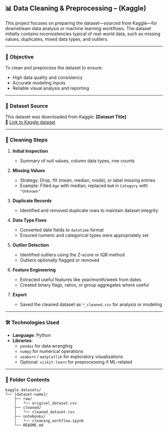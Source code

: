 ## 📊 Data Cleaning & Preprocessing – (Kaggle)

This project focuses on preparing the dataset—sourced from Kaggle—for downstream data analysis or machine learning workflows. The dataset initially contains inconsistencies typical of real-world data, such as missing values, duplicates, mixed data types, and outliers.

---

### 🎯 Objective

To clean and preprocess the dataset to ensure:
- High data quality and consistency
- Accurate modeling inputs
- Reliable visual analysis and reporting

---

### 📂 Dataset Source

This dataset was downloaded from Kaggle:
**[Dataset Title]**  
🔗 [Link to Kaggle dataset](https://www.kaggle.com)

---

### 🧼 Cleaning Steps

1. **Initial Inspection**
   - Summary of null values, column data types, row counts

2. **Missing Values**
   - Strategy: Drop, fill (mean, median, mode), or label missing entries
   - Example: Filled `Age` with median; replaced `NaN` in `Category` with `"Unknown"`

3. **Duplicate Records**
   - Identified and removed duplicate rows to maintain dataset integrity

4. **Data Type Fixes**
   - Converted date fields to `datetime` format
   - Ensured numeric and categorical types were appropriately set

5. **Outlier Detection**
   - Identified outliers using the Z-score or IQR method
   - Outliers optionally flagged or removed

6. **Feature Engineering**
   - Extracted useful features like year/month/week from dates
   - Created binary flags, ratios, or group aggregates where useful

7. **Export**
   - Saved the cleaned dataset as `*_cleaned.csv` for analysis or modeling

---

### 🛠 Technologies Used

- **Language**: Python
- **Libraries**:
  - `pandas` for data wrangling
  - `numpy` for numerical operations
  - `seaborn` / `matplotlib` for exploratory visualizations
  - Optional: `scikit-learn` for preprocessing if ML-related

---

### 📁 Folder Contents

```plaintext
kaggle_datasets/
└── [dataset-name]/
    ├── raw/
    │   └── original_dataset.csv
    ├── cleaned/
    │   └── cleaned_dataset.csv
    ├── notebooks/
    │   └── cleaning_workflow.ipynb
    └── README.md

